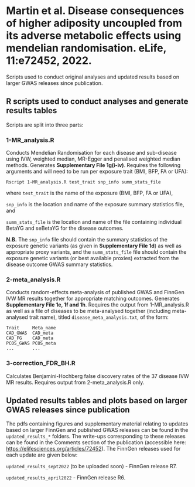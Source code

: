 # Martin et al. Disease consequences of higher adiposity uncoupled from its adverse metabolic effects using mendelian randomisation. eLife, 11:e72452, 2022.

Scripts used to conduct original analyses and updated results based on larger GWAS releases since publication.

## R scripts used to conduct analyses and generate results tables

Scripts are split into three parts:

### 1-MR_analysis.R

Conducts Mendelian Randomisation for each disease and sub-disease using IVW, weighted median, MR-Egger and penalised weighted median methods. Generates **Supplementary File 1g(i-iv)**. Requires the following arguments and will need to be run per exposure trait (BMI, BFP, FA or UFA):
```
Rscript 1-MR_analysis.R test_trait snp_info summ_stats_file
```
where
`test_trait` is the name of the exposure (BMI, BFP, FA or UFA),

`snp_info` is the location and name of the exposure summary statistics file, and

`summ_stats_file` is the location and name of the file containing individual BetaYG and seBetaYG for the disease outcomes.

**N.B.** The `snp_info` file should contain the summary statistics of the exposure genetic variants (as given in **Supplementary File 1d**) as well as appropriate proxy variants, and the `summ_stats_file` file should contain the exposure genetic variants (or best available proxies) extracted from the disease outcome GWAS summary statistics.

### 2-meta_analysis.R

Conducts random-effects meta-analysis of published GWAS and FinnGen IVW MR results together for appropriate matching outcomes. Generates **Supplementary File 1e, 1f and 1h**. Requires the output from 1-MR_analysis.R as well as a file of diseases to be meta-analysed together (including meta-analysed trait name), titled `disease_meta_analysis.txt`, of the form:
```
Trait     Meta_name
CAD_GWAS  CAD_meta
CAD_FG    CAD_meta
PCOS_GWAS PCOS_meta
...       ...
```

### 3-correction_FDR_BH.R

Calculates Benjamini-Hochberg false discovery rates of the 37 disease IVW MR results. Requires output from 2-meta_analysis.R only.

## Updated results tables and plots based on larger GWAS releases since publication

The pdfs containing figures and supplementary material relating to updates based on larger FinnGen and published GWAS releases can be found in the `updated_results_*` folders. The write-ups corresponding to these releases can be found in the Comments section of the publication (accessible here: https://elifesciences.org/articles/72452). The FinnGen releases used for each update are given below:

`updated_results_sept2022` (to be uploaded soon) - FinnGen release R7.

`updated_results_april2022` - FinnGen release R6.
